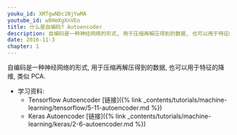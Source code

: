 ```yaml
---
youku_id: XMTgwNDc1NjYwMA
youtube_id: w8HmXgXnVEo
title: 什么是自编码? Autoencoder
description: 自编码是一种神经网络的形式, 用于压缩再解压得到的数据, 也可以用于特征的降维, 类似 PCA.
date: 2016-11-3
chapter: 1
---
```


自编码是一种神经网络的形式, 用于压缩再解压得到的数据, 也可以用于特征的降维, 类似 PCA.

* 学习资料: 
  * Tensorflow Autoencoder [链接]({% link _contents/tutorials/machine-learning/tensorflow/5-11-autoencoder.md %})
  * Keras Autoencoder [链接]({% link _contents/tutorials/machine-learning/keras/2-6-autoencoder.md %})